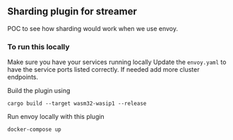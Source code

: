 ## Sharding plugin for streamer

POC to see how sharding would work when we use envoy.

### To run this locally

Make sure you have your services running locally
Update the `envoy.yaml` to have the service ports listed correctly. If needed add more cluster endpoints.

Build the plugin using 
```shell
cargo build --target wasm32-wasip1 --release
```

Run envoy locally with this plugin
```shell
docker-compose up
```